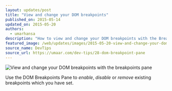 ```yaml
---
layout: updates/post
title: "View and change your DOM breakpoints"
published_on: 2015-05-14
updated_on: 2015-05-20
authors:
  - umarhansa
description: "How to view and change your DOM breakpoints with the Breakpoints pane in DevTools."
featured_image: /web/updates/images/2015-05-20-view-and-change-your-dom-breakpoints-with-the-breakpoints-pane/dom-breakpoint-pane.gif
source_name: DevTips
source_url: https://umaar.com/dev-tips/28-dom-breakpoint-pane
---
```

<img src="/web/updates/images/2015-05-20-view-and-change-your-dom-breakpoints-with-the-breakpoints-pane/dom-breakpoint-pane.gif" alt="View and change your DOM breakpoints with the breakpoints pane">

Use the DOM Breakpoints Pane to <em>enable</em>, <em>disable</em> or <em>remove</em> existing breakpoints  which you have set.
